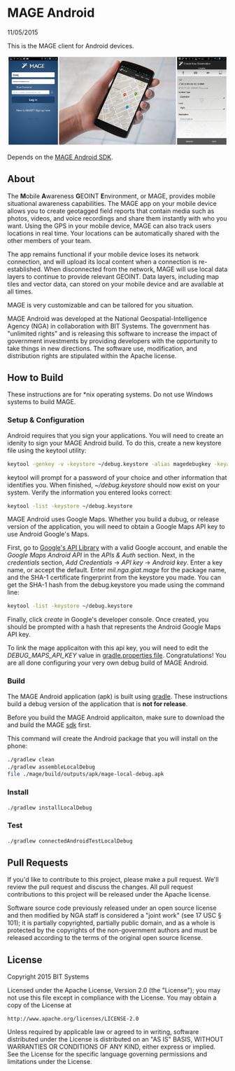 # MAGE Android

11/05/2015

This is the MAGE client for Android devices.

![MAGE](screenshots/composite.png)

Depends on the [MAGE Android SDK](https://github.com/ngageoint/mage-android-sdk).

## About

The **M**obile **A**wareness **G**EOINT **E**nvironment, or MAGE, provides mobile situational awareness capabilities. The MAGE app on your mobile device allows you to create geotagged field reports that contain media such as photos, videos, and voice recordings and share them instantly with who you want. Using the GPS in your mobile device, MAGE can also track users locations in real time. Your locations can be automatically shared with the other members of your team.

The app remains functional if your mobile device loses its network connection, and will upload its local content when a connection is re-established. When disconnected from the network, MAGE will use local data layers to continue to provide relevant GEOINT. Data layers, including map tiles and vector data, can stored on your mobile device and are available at all times.

MAGE is very customizable and can be tailored for you situation.

MAGE Android was developed at the National Geospatial-Intelligence Agency (NGA) in collaboration with BIT Systems. The government has "unlimited rights" and is releasing this software to increase the impact of government investments by providing developers with the opportunity to take things in new directions. The software use, modification, and distribution rights are stipulated within the Apache license.


## How to Build

These instructions are for *nix operating systems.  Do not use Windows systems to build MAGE.

### Setup & Configuration

Android requires that you sign your applications.  You will need to create an idenity to sign your MAGE Android build.  To do this, create a new keystore file using the keytool utility:
```bash
keytool -genkey -v -keystore ~/debug.keystore -alias magedebugkey -keyalg RSA -validity 14000
```

keytool will prompt for a password of your choice and other information that identifies you.  When finished, *~/debug.keystore* should now exist on your system.  Verify the information you entered looks correct:
```bash
keytool -list -keystore ~/debug.keystore
```

MAGE Android uses Google Maps.  Whether you build a dubug, or release version of the application, you will need to obtain a Google Maps API key to use Android Google's Maps.

First, go to [Google's API Library](https://console.developers.google.com/) with a valid Google account, and enable the *Google Maps Android API* in the *APIs & Auth* section.  Next, in the *credentials* section, *Add Credentials* -> *API key* -> *Android key*.  Enter a key name, or accept the default.  Enter *mil.nga.giat.mage* for the package name, and the SHA-1 certificate fingerprint from the keystore you made.  You can get the SHA-1 hash from the debug.keystore you made using the command line:
```bash
keytool -list -keystore ~/debug.keystore
```

Finally, click *create* in Google's developer console.  Once created, you should be prompted with a hash that represents the Android Google Maps API key.

To link the mage applicaiton with this api key, you will need to edit the *DEBUG_MAPS_API_KEY* value in [gradle.properties file](gradle.properties).  Congratulations!  You are all done configuring your very own debug build of MAGE Android.

### Build

The MAGE Android application (apk) is built using [gradle](http://gradle.org/).  These instructions build a debug version of the application that is **not for release**.

Before you build the MAGE Android applicaiton, make sure to download the and build the MAGE [sdk](https://github.com/ngageoint/mage-android-sdk) first.

This command will create the Android package that you will install on the phone:

```bash
./gradlew clean
./gradlew assembleLocalDebug
file ./mage/build/outputs/apk/mage-local-debug.apk
```

### Install
```bash
./gradlew installLocalDebug
```

### Test
```bash
./gradlew connectedAndroidTestLocalDebug
```

## Pull Requests

If you'd like to contribute to this project, please make a pull request. We'll review the pull request and discuss the changes. All pull request contributions to this project will be released under the Apache license.

Software source code previously released under an open source license and then modified by NGA staff is considered a "joint work" (see 17 USC § 101); it is partially copyrighted, partially public domain, and as a whole is protected by the copyrights of the non-government authors and must be released according to the terms of the original open source license.

## License

Copyright 2015 BIT Systems

Licensed under the Apache License, Version 2.0 (the "License");
you may not use this file except in compliance with the License.
You may obtain a copy of the License at

    http://www.apache.org/licenses/LICENSE-2.0

Unless required by applicable law or agreed to in writing, software
distributed under the License is distributed on an "AS IS" BASIS,
WITHOUT WARRANTIES OR CONDITIONS OF ANY KIND, either express or implied.
See the License for the specific language governing permissions and
limitations under the License.
